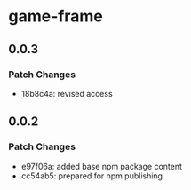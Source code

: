 # game-frame

## 0.0.3

### Patch Changes

- 18b8c4a: revised access

## 0.0.2

### Patch Changes

- e97f06a: added base npm package content
- cc54ab5: prepared for npm publishing
